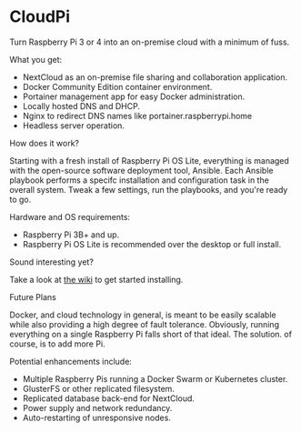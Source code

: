 # CloudPi
Turn Raspberry Pi 3 or 4 into an on-premise cloud with a minimum of fuss.

What you get:

* NextCloud as an on-premise file sharing and collaboration application.
* Docker Community Edition container environment.
* Portainer management app for easy Docker administration.
* Locally hosted DNS and DHCP.
* Nginx to redirect DNS names like portainer.raspberrypi.home
* Headless server operation.

How does it work?

Starting with a fresh install of Raspberry Pi OS Lite, everything is managed
with the open-source software deployment tool, Ansible. Each Ansible playbook
performs a specifc installation and configuration task in the overall system.
Tweak a few settings, run the playbooks, and you're ready to go.

Hardware and OS requirements:

* Raspberry Pi 3B+ and up.
* Raspberry Pi OS Lite is recommended over the desktop or full install.

Sound interesting yet?

Take a look at [the wiki](https://github.com/DavesCodeMusings/CloudPi/wiki) to get started installing.


Future Plans

Docker, and cloud technology in general, is meant to be easily scalable while
also providing a high degree of fault tolerance. Obviously, running everything
on a single Raspberry Pi falls short of that ideal. The solution. of course,
is to add more Pi.

Potential enhancements include:

* Multiple Raspberry Pis running a Docker Swarm or Kubernetes cluster.
* GlusterFS or other replicated filesystem.
* Replicated database back-end for NextCloud.
* Power supply and network redundancy.
* Auto-restarting of unresponsive nodes.
